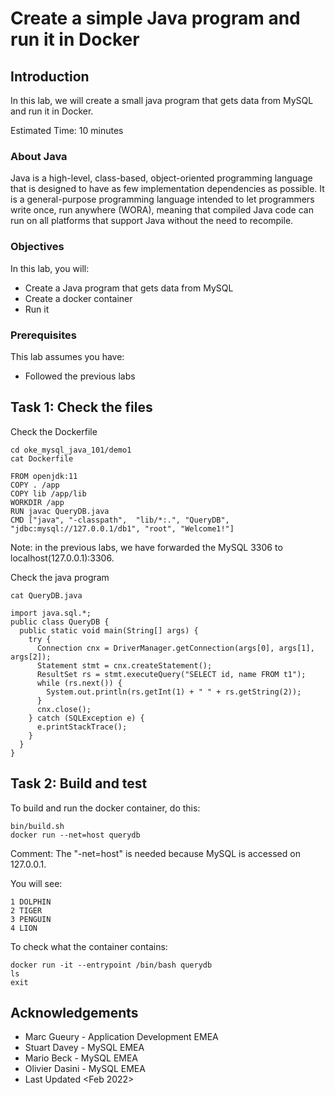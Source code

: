 # Create a simple Java program and run it in Docker

## Introduction

In this lab, we will create a small java program that gets data from MySQL and run it in Docker.

Estimated Time: 10 minutes

### About Java
Java is a high-level, class-based, object-oriented programming language that is designed to have as few implementation dependencies as possible. It is a general-purpose programming language intended to let programmers write once, run anywhere (WORA), meaning that compiled Java code can run on all platforms that support Java without the need to recompile.

### Objectives

In this lab, you will:
* Create a Java program that gets data from MySQL 
* Create a docker container
* Run it

### Prerequisites 

This lab assumes you have:
* Followed the previous labs

## Task 1: Check the files

Check the Dockerfile 

```
cd oke_mysql_java_101/demo1
cat Dockerfile
```
```
FROM openjdk:11
COPY . /app
COPY lib /app/lib
WORKDIR /app
RUN javac QueryDB.java
CMD ["java", "-classpath",  "lib/*:.", "QueryDB", "jdbc:mysql://127.0.0.1/db1", "root", "Welcome1!"] 
```
Note: in the previous labs, we have forwarded the MySQL 3306 to localhost(127.0.0.1):3306. 

Check the java program

```
cat QueryDB.java
```
```
import java.sql.*;
public class QueryDB {
  public static void main(String[] args) {
    try {
      Connection cnx = DriverManager.getConnection(args[0], args[1], args[2]);
      Statement stmt = cnx.createStatement();
      ResultSet rs = stmt.executeQuery("SELECT id, name FROM t1");
      while (rs.next()) {
        System.out.println(rs.getInt(1) + " " + rs.getString(2));
      }
      cnx.close();
    } catch (SQLException e) {
      e.printStackTrace();
    }
  }
} 
```

## Task 2: Build and test

To build and run the docker container, do this:

```
bin/build.sh
docker run --net=host querydb
```
Comment: The "-net=host" is needed because MySQL is accessed on 127.0.0.1.

You will see:

```
1 DOLPHIN
2 TIGER
3 PENGUIN
4 LION
```

To check what the container contains:

```
docker run -it --entrypoint /bin/bash querydb
ls
exit
```

## Acknowledgements
* Marc Gueury - Application Development EMEA
* Stuart Davey - MySQL EMEA
* Mario Beck - MySQL EMEA
* Olivier Dasini - MySQL EMEA
* Last Updated <Feb 2022>
